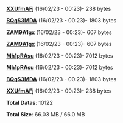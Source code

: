 [**XXUfmAFj**](/data/XXUfmAFj.txt) (16/02/23 - 00:23)- 238 bytes

[**BQqS3MDA**](/data/BQqS3MDA.txt) (16/02/23 - 00:23)- 1803 bytes

[**ZAM9A1gx**](/data/ZAM9A1gx.txt) (16/02/23 - 00:23)- 607 bytes

[**ZAM9A1gx**](/data/ZAM9A1gx.txt) (16/02/23 - 00:23)- 607 bytes

[**Mh1pRAsu**](/data/Mh1pRAsu.txt) (16/02/23 - 00:23)- 7012 bytes

[**Mh1pRAsu**](/data/Mh1pRAsu.txt) (16/02/23 - 00:23)- 7012 bytes

[**BQqS3MDA**](/data/BQqS3MDA.txt) (16/02/23 - 00:23)- 1803 bytes

[**XXUfmAFj**](/data/XXUfmAFj.txt) (16/02/23 - 00:23)- 238 bytes

**Total Datas**: 10122

**Total Size**: 66.03 MB / 66.0 MB